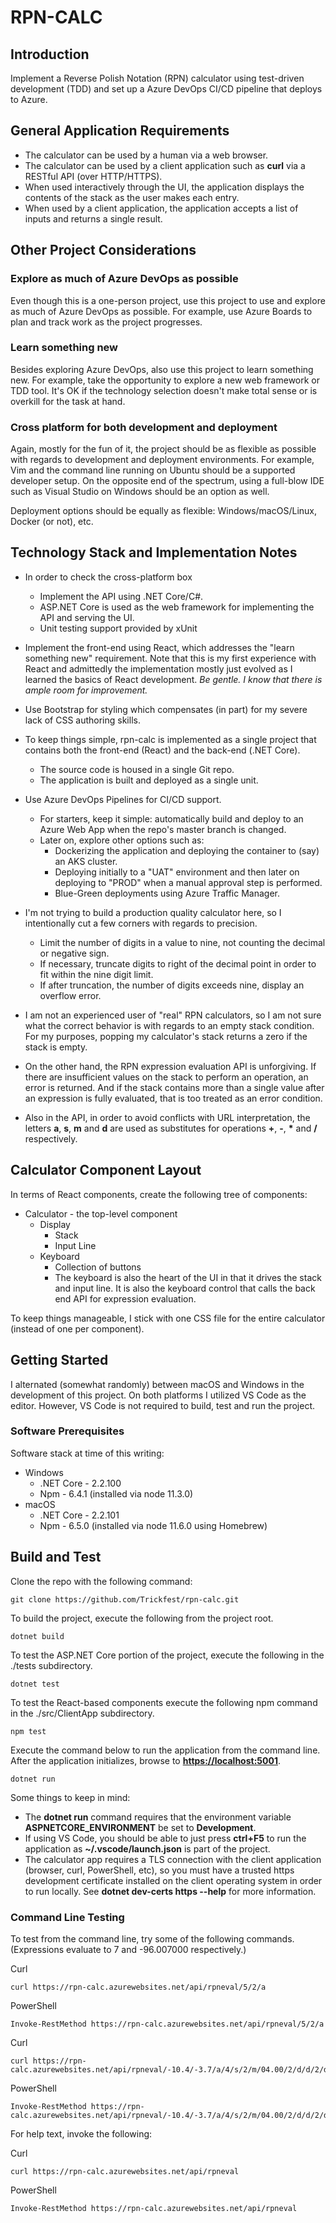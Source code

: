 # RPN-CALC

## Introduction

Implement a Reverse Polish Notation (RPN) calculator using test-driven
development (TDD) and set up a Azure DevOps CI/CD pipeline that deploys to Azure.

## General Application Requirements

* The calculator can be used by a human via a web browser.
* The calculator can be used by a client application such as __curl__ via a RESTful API (over HTTP/HTTPS).
* When used interactively through the UI, the application displays the contents of the stack as the user makes each entry.
* When used by a client application, the application accepts a list of inputs and returns a single result.

## Other Project Considerations

### Explore as much of Azure DevOps as possible

Even though this is a one-person project, use this project to use and explore as much of Azure DevOps as possible.
For example, use Azure Boards to plan and track work as the project progresses.

### Learn something new

Besides exploring Azure DevOps, also use this project to learn something new.
For example, take the opportunity to explore a new web framework or TDD tool.
It's OK if the technology selection doesn't make total sense or is overkill for the task at hand.

### Cross platform for both development and deployment

Again, mostly for the fun of it, the project should be as flexible as possible
with regards to development and deployment environments.
For example, Vim and the command line running on Ubuntu should be a supported developer setup.
On the opposite end of the spectrum, using a full-blow IDE such as Visual Studio on Windows
should be an option as well.

Deployment options should be equally as flexible: Windows/macOS/Linux, Docker (or not), etc.

## Technology Stack and Implementation Notes

* In order to check the cross-platform box
  * Implement the API using .NET Core/C#.
  * ASP.NET Core is used as the web framework for implementing the API and serving the UI.
  * Unit testing support provided by xUnit

* Implement the front-end using React, which addresses the "learn something new" requirement.  Note that this is my first experience with React and admittedly the implementation mostly just evolved as I learned the basics of React development.  _Be gentle.  I know that there is ample room for improvement._

* Use Bootstrap for styling which compensates (in part) for my severe lack of CSS authoring skills.

* To keep things simple, rpn-calc is implemented as a single project that contains both the front-end (React) and the back-end (.NET Core).
  * The source code is housed in a single Git repo.
  * The application is built and deployed as a single unit.
  
* Use Azure DevOps Pipelines for CI/CD support.
  * For starters, keep it simple: automatically build and deploy to an Azure Web App when the repo's master branch is changed.
  * Later on, explore other options such as:
    * Dockerizing the application and deploying the container to (say) an AKS cluster.
    * Deploying initially to a "UAT" environment and then later on deploying to "PROD" when a manual approval step is performed.
    * Blue-Green deployments using Azure Traffic Manager.

* I'm not trying to build a production quality calculator here, so I intentionally cut a few corners with regards to precision.
  * Limit the number of digits in a value to nine, not counting the decimal or negative sign.
  * If necessary, truncate digits to right of the decimal point in order to fit within the nine digit limit.
  * If after truncation, the number of digits exceeds nine, display an overflow error.

* I am not an experienced user of "real" RPN calculators, so I am not sure what the correct behavior is with regards to an empty stack condition.  For my purposes, popping my calculator's stack returns a zero if the stack is empty.

* On the other hand, the RPN expression evaluation API is unforgiving.  If there are insufficient values on the stack to perform an operation, an error is returned.  And if the stack contains more than a single value after an expression is fully evaluated, that is too treated as an error condition.

* Also in the API, in order to avoid conflicts with URL interpretation, the letters __a__, __s__, __m__ and __d__ are used as substitutes for operations __+__, __-__, __*__ and __/__ respectively.

## Calculator Component Layout

In terms of React components, create the following tree of components:

* Calculator - the top-level component
  * Display
    * Stack
    * Input Line
  * Keyboard
    * Collection of buttons
    * The keyboard is also the heart of the UI in that it drives the stack and input line.  It is also the keyboard control that calls the back end API for expression evaluation.

To keep things manageable, I stick with one CSS file for the entire calculator (instead of one per component).

## Getting Started

I alternated (somewhat randomly) between macOS and Windows in the development of this project.  On both platforms I utilized VS Code as the editor.  However, VS Code is not required to build, test and run the project.

### Software Prerequisites

Software stack at time of this writing:

* Windows
  * .NET Core - 2.2.100
  * Npm - 6.4.1 (installed via node 11.3.0)
* macOS
  * .NET Core - 2.2.101
  * Npm - 6.5.0 (installed via node 11.6.0 using Homebrew)

## Build and Test

Clone the repo with the following command:

    git clone https://github.com/Trickfest/rpn-calc.git

To build the project, execute the following from the project root.

    dotnet build

To test the ASP.NET Core portion of the project, execute the following in the ./tests subdirectory.

    dotnet test

To test the React-based components execute the following npm command in the ./src/ClientApp subdirectory.

    npm test

Execute the command below to run the application from the command line.  After the application initializes, browse to __<https://localhost:5001>__.

    dotnet run

Some things to keep in mind:

* The __dotnet run__ command requires that the environment variable __ASPNETCORE_ENVIRONMENT__ be set to __Development__.
* If using VS Code, you should be able to just press __ctrl+F5__ to run the application as __~/.vscode/launch.json__ is part of the project.
* The calculator app requires a TLS connection with the client application (browser, curl, PowerShell, etc), so you must have a trusted https development certificate installed on the client operating system in order to run locally.  See __dotnet dev-certs https --help__ for more information.

### Command Line Testing

To test from the command line, try some of the following commands.  (Expressions evaluate to 7 and -96.007000 respectively.)

Curl

    curl https://rpn-calc.azurewebsites.net/api/rpneval/5/2/a

PowerShell

    Invoke-RestMethod https://rpn-calc.azurewebsites.net/api/rpneval/5/2/a

Curl

    curl https://rpn-calc.azurewebsites.net/api/rpneval/-10.4/-3.7/a/4/s/2/m/04.00/2/d/d/2/d/5.0/0002.000/m/m/00.007/s/-00005.50000/a

PowerShell

    Invoke-RestMethod https://rpn-calc.azurewebsites.net/api/rpneval/-10.4/-3.7/a/4/s/2/m/04.00/2/d/d/2/d/5.0/0002.000/m/m/00.007/s/-00005.50000/a

For help text, invoke the following:

Curl

    curl https://rpn-calc.azurewebsites.net/api/rpneval

PowerShell

    Invoke-RestMethod https://rpn-calc.azurewebsites.net/api/rpneval
